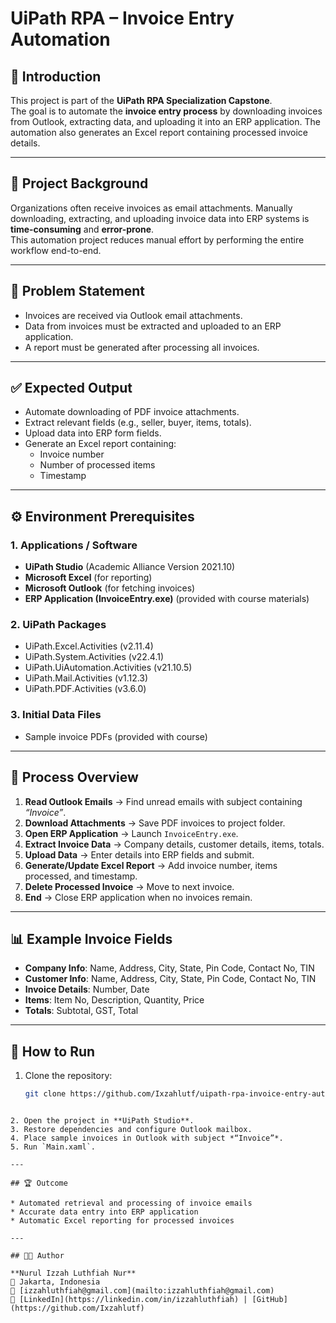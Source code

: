# UiPath RPA – Invoice Entry Automation

## 📌 Introduction
This project is part of the **UiPath RPA Specialization Capstone**.  
The goal is to automate the **invoice entry process** by downloading invoices from Outlook, extracting data, and uploading it into an ERP application. The automation also generates an Excel report containing processed invoice details.

---

## 🎯 Project Background
Organizations often receive invoices as email attachments. Manually downloading, extracting, and uploading invoice data into ERP systems is **time-consuming** and **error-prone**.  
This automation project reduces manual effort by performing the entire workflow end-to-end.

---

## 📝 Problem Statement
- Invoices are received via Outlook email attachments.  
- Data from invoices must be extracted and uploaded to an ERP application.  
- A report must be generated after processing all invoices.  

---

## ✅ Expected Output
- Automate downloading of PDF invoice attachments.  
- Extract relevant fields (e.g., seller, buyer, items, totals).  
- Upload data into ERP form fields.  
- Generate an Excel report containing:  
  - Invoice number  
  - Number of processed items  
  - Timestamp  

---

## ⚙️ Environment Prerequisites

### 1. Applications / Software
- **UiPath Studio** (Academic Alliance Version 2021.10)  
- **Microsoft Excel** (for reporting)  
- **Microsoft Outlook** (for fetching invoices)  
- **ERP Application (InvoiceEntry.exe)** (provided with course materials)  

### 2. UiPath Packages
- UiPath.Excel.Activities (v2.11.4)  
- UiPath.System.Activities (v22.4.1)  
- UiPath.UiAutomation.Activities (v21.10.5)  
- UiPath.Mail.Activities (v1.12.3)  
- UiPath.PDF.Activities (v3.6.0)  

### 3. Initial Data Files
- Sample invoice PDFs (provided with course)  

---

## 🔄 Process Overview
1. **Read Outlook Emails** → Find unread emails with subject containing *“Invoice”*.  
2. **Download Attachments** → Save PDF invoices to project folder.  
3. **Open ERP Application** → Launch `InvoiceEntry.exe`.  
4. **Extract Invoice Data** → Company details, customer details, items, totals.  
5. **Upload Data** → Enter details into ERP fields and submit.  
6. **Generate/Update Excel Report** → Add invoice number, items processed, and timestamp.  
7. **Delete Processed Invoice** → Move to next invoice.  
8. **End** → Close ERP application when no invoices remain.  

---

## 📊 Example Invoice Fields
- **Company Info**: Name, Address, City, State, Pin Code, Contact No, TIN  
- **Customer Info**: Name, Address, City, State, Pin Code, Contact No, TIN  
- **Invoice Details**: Number, Date  
- **Items**: Item No, Description, Quantity, Price  
- **Totals**: Subtotal, GST, Total  

---

## 🚀 How to Run
1. Clone the repository:
   ```bash
   git clone https://github.com/Ixzahlutf/uipath-rpa-invoice-entry-automation.git
````

2. Open the project in **UiPath Studio**.
3. Restore dependencies and configure Outlook mailbox.
4. Place sample invoices in Outlook with subject *“Invoice”*.
5. Run `Main.xaml`.

---

## 🏆 Outcome

* Automated retrieval and processing of invoice emails
* Accurate data entry into ERP application
* Automatic Excel reporting for processed invoices

---

## 👩‍💻 Author

**Nurul Izzah Luthfiah Nur**
📍 Jakarta, Indonesia
📧 [izzahluthfiah@gmail.com](mailto:izzahluthfiah@gmail.com)
🔗 [LinkedIn](https://linkedin.com/in/izzahluthfiah) | [GitHub](https://github.com/Ixzahlutf)

